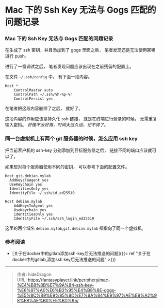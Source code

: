 # Mac 下的 Ssh Key 无法与 Gogs 匹配的问题记录


### Mac 下的 Ssh Key 无法与 Gogs 匹配的问题记录

在生成了 ssh 密钥，并且添加到了 gogs 里面之后， 笔者发现还是无法使用密钥进行 push。

进行了一番调试之后， 笔者发现问题应该出现在之前残留的配置上。 

在文件 `~/.ssh/config` 中， 有下面一段内容。

```text
Host *
    ControlMaster auto
    ControlPath ~/.ssh/%h-%p-%r
    ControlPersist yes
```

在笔者把这段内容删除了之后， 就好了。 

这段内容的作用应该是持久化 ssh 链接， 就是在终端进行登录的时候， 无需重复输入密码。 *好像不太好用，时间太过久远，记不得了。*



### 同一台虚拟机上有两个 git 服务器的时候，怎么应用 ssh key

把当前客户机的 ssh-key 分别添加到目标服务器之后， 链接不同的端口应该就可以了。

如果想对每个服务器使用不同的密钥， 可以参考下面的配置文件。 

```text
Host git.debian.mylab
  AddKeysToAgent yes
  UseKeychain yes
  IdentitiesOnly yes
  IdentityFile ~/.ssh/id_ed25519

Host debian.mylab
    AddKeysToAgent yes
    UseKeychain yes
    IdentitiesOnly yes
    IdentityFile ~/.ssh/ssh_login_ed25519
```

这里的两个域名 `debian.mylab`,`git.debian.mylab` 都指向了同一个虚拟机。

### 参考阅读

- [关于在docker中的gitlab添加ssh-key后无法推送的问题]({{< ref "关于在docker中的gitlab,添加ssh key后无法推送的问题" >}})


---

> 作者: hideDragon  
> URL: https://fantasyplayer.link/periphery/mac-%E4%B8%8B%E7%9A%84-ssh-key-%E6%97%A0%E6%B3%95%E4%B8%8E-gogs-%E5%8C%B9%E9%85%8D%E7%9A%84%E9%97%AE%E9%A2%98%E8%AE%B0%E5%BD%95/  

